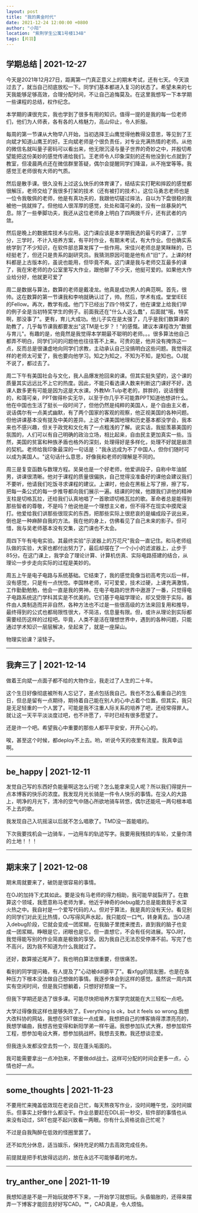 ```yaml
---
layout: post
title: "我的黄金时代"
date: 2021-12-24 12:00:00 +0800
author: "小阳"
location: "紫荆学生公寓1号楼134B"
tags: [片羽]
---
```


## 学期总结 | 2021-12-27

今天是2021年12月27日，距离第一门真正意义上的期末考试，还有七天。今天浪过去了，就当自己彻底放松一下。同学们基本都进入复习的状态了。希望未来的七天我能够足够高效，合理分配时间，不让自己追悔莫及。在这里我想写一下本学期一些课程的总结，权作纪念。

本学期的课很充实，我也学到了很多有用的知识。值得一提的是我的每一位老师们，他们为人师表，各有各的人格魅力，高山仰止，令人折服。

每周的第一节课从大物早八开始，当初选择王山鹰觉得他教得没意思，等见到了王向斌才知道山鹰王的好。王向斌老师是个很负责任，对专业充满热情的老师。从他的微信名就叫量子密码可以看出来，他无限沉浸与量子世界的奇妙之中，并殷切希望能把这份美妙的感觉传递给我们。王老师令人印象深刻的还有他没到七点就到了教室，但凌晨两点还在微信群里答疑，偶尔会提醒同学们降温，从不拖堂等等。我感觉王老师很有大师的气质。

然后是散手课。很久没有上过这么快乐的体育课了，结结实实打靶和摔跤的感觉都很解压，老师交给了我很多打架的技术（还有被打的技术）。这位马勇志老师也是一位令我敬佩的老师，他是有真功夫的，我跟他切磋过摔法，自以为下盘很稳的我被他一挑就摔了。但他给人很浑厚的感觉，处处和蔼可亲的，没有一丝暴戾的气息。除了一些拳脚功夫，我还从这位老师身上明白了四两拨千斤，还有武者的内敛。

然后是晚上的数据库技术与应用。这门课应该是本学期我选的最亏的课了，三学分，三学时，不计入培养方案，有平时作业，有期末考试，有大作业。但也确实系统学到了不少知识，在软件部总算发挥了一些作用。宋佳兴老师总是笑眯眯的，已经挺老了，但还只是贵系的副研究员。我猜测原因可能是他有点"旧"了。上课的材料都是上古版本的，虽说也能用，但毕竟不爽。这门课是我与老师交互最多的课了，我在宋老师的办公室里写大作业，跟他聊了不少天，他挺可爱的。如果他大作业给分好，他就更可爱了

周二是数据与算法，数算的老师是戴凌龙。他真是成功男人的典范啊。首先，很帅。这在数算的第一节课我和李响就确认过了，帅。然后，学术有成。堂堂IEEE的Fellow。再次，教学有成。他门下已经出了四个特奖了，他在课堂上给我们举的例子全是当初特奖学生的例子。前面我还在"什么人这么蠢"，后面就"哦，特奖啊，那没事了"。更有，育儿大成功。他儿子实在是太强了，几乎是我们数算课的助教了，几乎每节课我都要发出"这TM是七岁？！"的感慨。建议本课程改为"数据与育儿"。有趣的是，他竟然是我觉得本学期最不聪明的老师。。。很多算法他自己都弄不明白，同学们问的问题他也往往答不上来。可贵的是，他并没有掩饰这一点，反而总是很谦虚地向同学们求教，主动承认自己没搞明白这些问题。我觉得这样的老师太可爱了，我也要向他学习。知之为知之，不知为不知，是知也。OJ就不说了，都过去了。

周二下午有美国社会与文化，我人品爆发抢回来的课。但其实挺失望的，这个课的质量其实远远比不上它的热度。因此，不能只看选课人数来判断这门课好不好，选课人数多更有可能是因为这是大水课。外教Mr.Tulp老老的，胖胖的，说话慢慢的，和蔼可亲，PPT做得朴实无华，以至于你几乎不可能靠PPT知道他想讲什么。他在中国也生活了挺长一段时间了，但他仍然是纯粹的美国人，是个自由主义者，说话偶尔有一点美式幽默，有了两个国家的客观的观察，他正视美国的各种问题。但他讲课基本没有提及中美的差异。上这个课美国地理和历史基本都没学会，我本来也不感兴趣，但关于政党和文化有了一点粗浅的了解。说实话，我挺羡慕美国的氛围的，人们可以有自己明确的政治立场，相比起来，自由民主更加真实一些。当然，美国的贫富和种族矛盾也格外的深刻，处理得好是多样化，处理不好就是崩溃的契机。老师给我印象最深的一句话是："我永远成为不了中国人，但你们随时可以成为美国人。"这句话什么意思，好像我和老师的理解是不同的。

周三是复变函数与数理方程。吴昊也是一个好老师，他爱讲段子，自称中年油腻男，讲课很清晰。他对于课程的质量很偏执，自己觉得没准备好的课他会建议我们不要听，他请我们吃饭寻求课程的建议。上课时，他会在黑板上写了擦，擦了写，把每一条公式的每一步推导都向我们展示一遍。结课的时候，他跟我们讲他的精神支柱是切格瓦拉，还给我们认真地唱了一首歌颂切格瓦拉的歌。革命者总是能得到那些智者的尊敬，不是吗？他说他是一个理想主义者，但不得不在现实中摸爬滚打。他爱给我们讲那些很现实的东西，把那些实际上很悲哀的是编成段子说出来，倒也是一种麻醉自我的方法。我在他的身上，仿佛看见了自己未来的影子。但可惜，我与吴老师基本没有交集，这门课也不太会。

周四下午有电电实验。其最终实验"示波器上的万花尺"我会一直记住。和马老师组队做的实验，大家也都付出努力了，最后却摆在了一个小小的滤波器上，止步于85分。在这门课上，我学会了理论计算、计算机仿真、实际电路搭建的结合，从理论一步步走向实际的过程是美妙的。

周五上午是电子电路与系统基础。它结束了，我的感觉竟像当初高考完以后一样，没有感觉，只是有一点恍惚。李国林老师，可可爱爱，技术过硬，上课充满激情，工作勤勤勉勉，他会一直是我的男神。在电子电路的世界中遨游了一番，只觉得电子电路系统这门学科其实是不优美的。它们基于电磁学理论，却又受限于实际，器件由人类制造而并非自然，各种方法也不过是一些很高级的方法来回复用和推导，最终得到的公式也都局限性很大，不简洁，信息量有限。但，或许从理论到实际都需要经历这样的过程吧。毕竟，人类不是活在理想世界中，遇到的各种问题，只能通过学术知识一层层解决，垒起来了，就是一座屎山。

物理实验课？滚犊子。

---

## 我奔三了 | 2021-12-14

做着王向斌一点面子都不给的大物作业，我走过了人生的二十年。

这个生日好像彻底被所有人忘记了，差点包括我自己。我也不怎么看重自己的生日，但总是留有一点期待，期待着自己能在别人的心中占着个位置。但其实，我只是无足轻重的一个人罢了。可能是我不注重人际关系的培养了吧，还经常得罪人。就让这一天平平淡淡度过吧，也不许愿了，平时已经有很多愿望了。

还是许一个吧。希望我心中重要的那些人都平平安安，开开心心的。

唉，甚至这个时候，都deploy不上去。哟，听说今天的夜里有流星。我真幸运啊。

---

## be_happy | 2021-12-11
发觉自己写的东西好负能量啊这怎么行呢？怎么能拿来见人呢？所以我们得提升一点本博客的快乐的浓度。我发现月光长骑是一件令人快乐的事情。在没人的大路上，明净的月光下，清冷的空气中随心所欲地骑车转悠，偶尔还能吼一两句根本唱不上去的歌。

我发现自己入坑摇滚以后就不怎么唱歌了。TMD没一首能唱的。

下次我要找机会一边骑车，一边用车的轨迹写字。我要用我残损的车轮，丈量你清的土地！！！

---

## 期末来了 | 2021-12-08

期末周就要来了，破防是很容易的事情。

在OJ的加持下尤其如此。要是没有马老师的得力相助，我可能早就裂开了。在数算这个领域，我愿意称马老师为爹。他近乎神奇的debug能力总是能救我于水深火热之中。我自衬是一个爱写代码的人。但对于算法，我是真的没有天分。看见别的同学们对此无比热情，OJ写得风声水起，我只能叹一口气，转身离去。当OJ进入debug阶段，它就会变成一团浆糊，在我脑子里搅来搅去，直到我的脑子也变成一团浆糊。睁眼是它，闭眼也是它。但一直想它，不会有任何进展。写OJ时，我觉得能写别的作业简直是极致的享受。因为我自己无法忍受停滞不前。写完了也不高兴，因为我不知道为什么我就过了。

还好，数算接近尾声了。我也明白算法很重要，但很痛苦。

看别的同学提问箱，有人提及了"心动被ddl磨平了"。看xfgg的朋友圈，也是在各种压力下根本没法做自己想做的事情。我逐步体会到这样的感觉。虽然说一周内其实有空闲时间，但是我只想躺着，只想好好颓废一下。

但我下学期还是选了很多课。可能尽快把培养方案学完就能在大三轻松一点吧。

大学过得像我这样也是够失败了。Everything is ok，but it feels so wrong.我想大改科协的网站，我想在SRT做出一点成果，我想把自己的博客搞得漂漂亮亮的，我想学编曲，我想吉他变得和新阳学弟一样牛逼。我想参加队式大赛，想参加软件工程，想参加电设大赛，想参加挑战杯。我想去支教。我还想谈恋爱。

但我连头发都没空去剪一个，现在蓬头垢面的。

我可能需要拿出一点冲劲来，不要做ddl战士。这样可分配的时间会更多一点，心情也好一点。

---

## some_thoughts | 2021-11-23

不要用忙来掩盖低效现在老说自己忙，每天熬夜写作业，没时间睡午觉，没时间娱乐。但事实上好像什么都没干。作业总要赶在DDL前一秒交，软件部的事情也从来没有动过，SRT也提不起兴致看一两眼。你有什么资格说自己忙呢？

不过是自我陶醉在低效的怪圈里罢了。

还不如充分休息，适当娱乐，保持充足的精力去高效完成任务。

前提就是把手机放得远远的，放在永远不可能够着的地方。

---

## try_anther_one | 2021-11-19

我想知道是不是一开始玩就停不下来，一开始学习就想玩。头昏脑胀的，还得来摆弄一下博客才能回去好好写CAD。艹，CAD真是，令人烦恼。